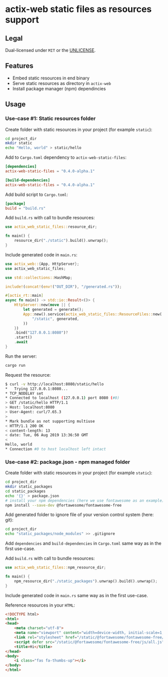 # actix-web static files as resources support

## Legal

Dual-licensed under `MIT` or the [UNLICENSE](http://unlicense.org/).

## Features

- Embed static resources in end binary
- Serve static resources as directory in `actix-web`
- Install package manager (npm) dependincies

## Usage

### Use-case #1: Static resources folder

Create folder with static resources in your project (for example `static`):

```bash
cd project_dir
mkdir static
echo "Hello, world" > static/hello
```

Add to `Cargo.toml` dependency to `actix-web-static-files`:

```toml
[dependencies]
actix-web-static-files = "0.4.0-alpha.1"

[build-dependencies]
actix-web-static-files = "0.4.0-alpha.1"
```

Add build script to `Cargo.toml`:

```toml
[package]
build = "build.rs"
```

Add `build.rs` with call to bundle resources:

```rust
use actix_web_static_files::resource_dir;

fn main() {
    resource_dir("./static").build().unwrap();
}
```

Include generated code in `main.rs`:

```rust
use actix_web::{App, HttpServer};
use actix_web_static_files;

use std::collections::HashMap;

include!(concat!(env!("OUT_DIR"), "/generated.rs"));

#[actix_rt::main]
async fn main() -> std::io::Result<()> {
    HttpServer::new(move || {
        let generated = generate();
        App::new().service(actix_web_static_files::ResourceFiles::new(
            "/static", generated,
        ))
    })
    .bind("127.0.0.1:8080")?
    .start()
    .await
}
```

Run the server:

```bash
cargo run
```

Request the resource:

```bash
$ curl -v http://localhost:8080/static/hello
*   Trying 127.0.0.1:8080...
* TCP_NODELAY set
* Connected to localhost (127.0.0.1) port 8080 (#0)
> GET /static/hello HTTP/1.1
> Host: localhost:8080
> User-Agent: curl/7.65.3
>
* Mark bundle as not supporting multiuse
< HTTP/1.1 200 OK
< content-length: 13
< date: Tue, 06 Aug 2019 13:36:50 GMT
<
Hello, world
* Connection #0 to host localhost left intact
```

### Use-case #2: package.json - npm managed folder

Create folder with static resources in your project (for example `static`):

```bash
cd project_dir
mkdir static_packages
cd static_packages
echo '{}' > package.json
# install your npm dependencies (here we use fontawesome as an example)
npm install --save-dev @fortawesome/fontawesome-free
```

Add generated folder to ignore file of your version control system (here: git):

```bash
cd project_dir
echo "static_packages/node_modules" >> .gitignore
```

Add `dependencies` and `build-dependencies` in `Cargo.toml` same way as in the first use-case.

Add `build.rs` with call to bundle resources:

```rust
use actix_web_static_files::npm_resource_dir;

fn main() {
    npm_resource_dir("./static_packages").unwrap().build().unwrap();
}
```

Include generated code in `main.rs` same way as in the first use-case.

Reference resources in your `HTML`:

```html
<!DOCTYPE html>
<html>
<head>
    <meta charset="utf-8">
    <meta name="viewport" content="width=device-width, initial-scale=1, shrink-to-fit=no">
    <link rel="stylesheet" href="/static/@fortawesome/fontawesome-free/css/all.css">
    <script defer src="/static/@fortawesome/fontawesome-free/js/all.js"></script>
    <title>Hi</title>
</head>
<body>
    <i class="fas fa-thumbs-up"></i>
</body>
</html>
```
